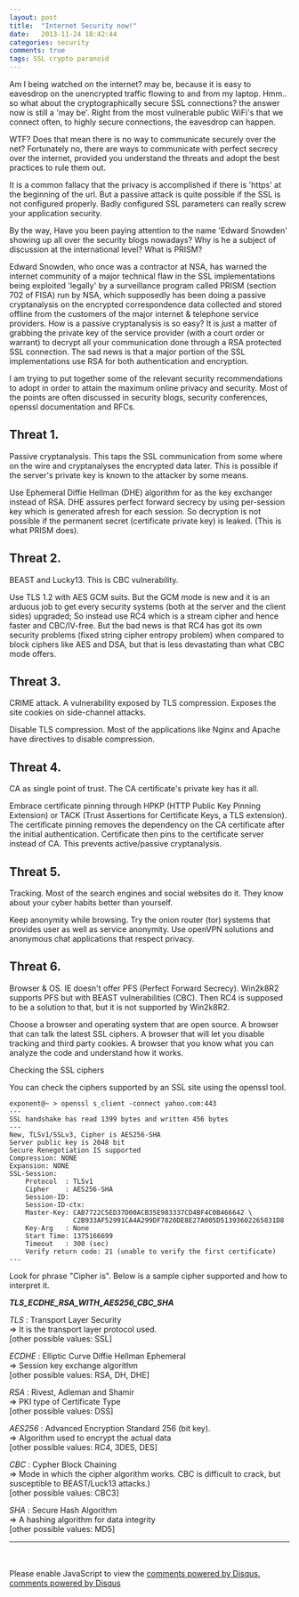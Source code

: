 ```yaml
---
layout: post
title:  "Internet Security now!"
date:   2013-11-24 18:42:44
categories: security
comments: true
tags: SSL crypto paranoid
---
```


Am I being watched on the internet? may be, because it is easy to eavesdrop on the unencrypted traffic flowing to and from my laptop. Hmm.. so what about the cryptographically secure SSL connections? the answer now is still a 'may be'. Right from the most vulnerable public WiFi's that we connect often, to highly secure connections, the eavesdrop can happen.

WTF? Does that mean there is no way to communicate securely over the net? Fortunately no, there are ways to communicate with perfect secrecy over the internet, provided you understand the threats and adopt the best practices to rule them out.

It is a common fallacy that the privacy is accomplished if there is 'https' at the beginning of the url. But a passive attack is quite possible if the SSL is not configured properly. Badly configured SSL parameters can really screw your application security.

By the way, Have you been paying attention to the name 'Edward Snowden' showing up all over the security blogs nowadays? Why is he a subject of discussion at the international level? What is PRISM?

Edward Snowden, who once was a contractor at NSA, has warned the internet community of a major technical flaw in the SSL implementations being exploited 'legally' by a surveillance program called PRISM (section 702 of FISA) run by NSA, which supposedly has been doing a passive cryptanalysis on the encrypted correspondence data collected and stored offline from the customers of the major internet & telephone service providers. How is a passive cryptanalysis is so easy? It is just a matter of grabbing the private key of the service provider (with a court order or warrant) to decrypt all your communication done through a RSA protected SSL connection. The sad news is that a major portion of the SSL implementations use RSA for both authentication and encryption.

I am trying to put together some of the relevant security recommendations to adopt in order to attain the maximum online privacy and security. Most of the points are often discussed in security blogs, security conferences, openssl documentation and RFCs.

Threat 1.
---------
Passive cryptanalysis. This taps the SSL communication from some where on the wire and cryptanalyses the encrypted data later. This is possible if the server's private key is known to the attacker by some means.

Use Ephemeral Diffie Hellman (DHE) algorithm for as the key exchanger instead of RSA. DHE assures perfect forward secrecy by using per-session key which is generated afresh for each session. So decryption is not possible if the permanent secret (certificate private key) is leaked. (This is what PRISM does).

Threat 2.
---------
BEAST and Lucky13. This is CBC vulnerability.

Use TLS 1.2 with AES GCM suits. But the GCM mode is new and it is an arduous job to get every security systems (both at the server and the client sides) upgraded; So instead use RC4 which is a stream cipher and hence faster and CBC/IV-free. But the bad news is that RC4 has got its own security problems (fixed string cipher entropy problem) when compared to block ciphers like AES and DSA, but that is less devastating than what CBC mode offers.

Threat 3.
---------
CRIME attack. A vulnerability exposed by TLS compression. Exposes the site cookies on side-channel attacks.

Disable TLS compression. Most of the applications like Nginx and Apache have directives to disable compression.

Threat 4.
---------
CA as single point of trust. The CA certificate's private key has it all.

Embrace certificate pinning through HPKP (HTTP Public Key Pinning Extension) or TACK (Trust Assertions for Certificate Keys, a TLS extension). The certificate pinning removes the dependency on the CA certificate after the initial authentication. Certificate then pins to the certificate server instead of CA. This prevents active/passive cryptanalysis.

Threat 5.
---------
Tracking. Most of the search engines and social websites do it. They know about your cyber habits better than yourself.

Keep anonymity while browsing. Try the onion router (tor) systems that provides user as well as service anonymity. Use openVPN solutions and anonymous chat applications that respect privacy.

Threat 6.
---------
Browser & OS. IE doesn't offer PFS (Perfect Forward Secrecy). Win2k8R2 supports PFS but with BEAST vulnerabilities (CBC). Then RC4 is supposed to be a solution to that, but it is not supported by Win2k8R2.

Choose a browser and operating system that are open source. A browser that can talk the latest SSL ciphers. A browser that will let you disable tracking and third party cookies. A browser that you know what you can analyze the code and understand how it works.

Checking the SSL ciphers

You can check the ciphers supported by an SSL site using the openssl tool.


```
exponent@~ > openssl s_client -connect yahoo.com:443
---
SSL handshake has read 1399 bytes and written 456 bytes
---
New, TLSv1/SSLv3, Cipher is AES256-SHA
Server public key is 2048 bit
Secure Renegotiation IS supported
Compression: NONE
Expansion: NONE
SSL-Session:
    Protocol  : TLSv1
    Cipher    : AES256-SHA
    Session-ID:
    Session-ID-ctx:
    Master-Key: CAB7722C5ED37D00ACB35E983337CD4BF4C0B466642 \
                C2B933AF52991CA4A299DF7820DE8E27A005D51393602265831D8
    Key-Arg   : None
    Start Time: 1375166699
    Timeout   : 300 (sec)
    Verify return code: 21 (unable to verify the first certificate)
---
```


Look for phrase "Cipher is". Below is a sample cipher supported and how to interpret it.

_**TLS_ECDHE_RSA_WITH_AES256_CBC_SHA**_

*TLS* : Transport Layer Security </br>
=> It is the transport layer protocol used. </br>
[other possible values: SSL]

*ECDHE* : Elliptic Curve Diffie Hellman Ephemeral </br>
=> Session key exchange algorithm </br>
[other possible values: RSA, DH, DHE]

*RSA* : Rivest, Adleman and Shamir </br>
=> PKI type of Certificate Type </br>
[other possible values: DSS]

*AES256* : Advanced Encryption Standard 256 (bit key). </br>
=> Algorithm used to encrypt the actual data </br>
[other possible values: RC4, 3DES, DES]

*CBC* : Cypher Block Chaining </br>
=> Mode in which the cipher algorithm works. CBC is difficult to crack, but susceptible to BEAST/Luck13 attacks.) </br>
[other possible values: CBC3]

*SHA* : Secure Hash Algorithm</br>
=> A hashing algorithm for data integrity </br>
[other possible values: MD5]

***
<br />
<br />

<div id="disqus_thread"></div>
<script type="text/javascript">
    /* * * CONFIGURATION VARIABLES: EDIT BEFORE PASTING INTO YOUR WEBPAGE * * */
    var disqus_shortname = 'nisheedcom'; // required: replace example with your forum shortname

    /* * * DON'T EDIT BELOW THIS LINE * * */
    (function() {
        var dsq = document.createElement('script'); dsq.type = 'text/javascript'; dsq.async = true;
        dsq.src = '//' + disqus_shortname + '.disqus.com/embed.js';
        (document.getElementsByTagName('head')[0] || document.getElementsByTagName('body')[0]).appendChild(dsq);
    })();
</script>
<noscript>Please enable JavaScript to view the <a href="http://disqus.com/?ref_noscript">comments powered by Disqus.</a></noscript>
<a href="http://disqus.com" class="dsq-brlink">comments powered by <span class="logo-disqus">Disqus</span></a>
